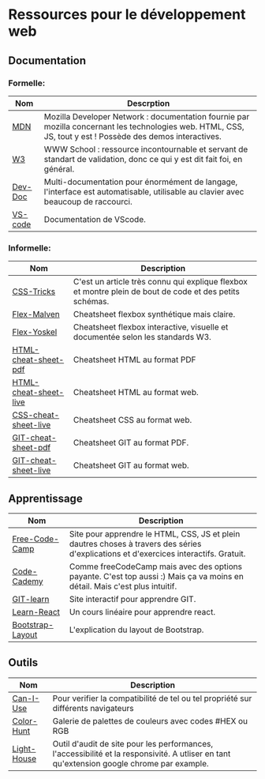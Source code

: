 # Ressources pour le développement web
## Documentation
### Formelle:

|Nom			 |Descrption		     		 |
|------------------------|-------------------------------|
|[MDN](https://developer.mozilla.org/fr/)|Mozilla Developer Network : documentation fournie par mozilla concernant les technologies web. HTML, CSS, JS, tout y est ! Possède des demos interactives.
|[W3](https://www.w3schools.com/)|WWW School : ressource incontournable et servant de standart de validation, donc ce qui y est dit fait foi, en général.
|[Dev-Doc](https://devdocs.io/)|Multi-documentation pour énormément de langage, l'interface est automatisable, utilisable au clavier avec beaucoup de raccourci.
|[VS-code](https://code.visualstudio.com/docs)|Documentation de VScode.

### Informelle:
|Nom 			 |Description		    		 |
|---|--|
|[CSS-Tricks](https://css-tricks.com/snippets/css/a-guide-to-flexbox/)|C'est un article très connu qui explique flexbox et montre plein de bout de code et des petits schémas.
|[Flex-Malven](https://flexbox.malven.co/)| Cheatsheet flexbox synthétique mais claire.
|[Flex-Yoskel](https://yoksel.github.io/flex-cheatsheet/)|Cheatsheet flexbox interactive, visuelle et documentée selon les standards W3.
|[HTML-cheat-sheet-pdf](https://htmlcheatsheet.com/HTML-Cheat-Sheet.pdf)|Cheatsheet HTML au format PDF
|[HTML-cheat-sheet-live](https://htmlcheatsheet.com/)|Cheatsheet HTML au format web.
|[CSS-cheat-sheet-live](https://devhints.io/css)|Cheatsheet CSS au format web.
|[GIT-cheat-sheet-pdf](https://training.github.com/downloads/github-git-cheat-sheet.pdf)|Cheatsheet GIT au format PDF.
|[GIT-cheat-sheet-live](https://training.github.com/downloads/github-git-cheat-sheet/)|Cheatsheet GIT au format web.
## Apprentissage

|Nom|Description
|-|-
|[Free-Code-Camp](https://www.freecodecamp.org/)|Site pour apprendre le HTML, CSS, JS et plein dautres choses à travers des séries d'explications et d'exercices interactifs. Gratuit.
|[Code-Cademy](https://www.codecademy.com/)|Comme freeCodeCamp mais avec des options payante. C'est top aussi :) Mais ça va moins en détail. Mais c'est plus intuitif.
|[GIT-learn](https://learngitbranching.js.org/?locale=fr_FR)|Site interactif pour apprendre GIT.
|[Learn-React](https://www.kirupa.com/react/index.htm)| Un cours linéaire pour apprendre react.
|[Bootstrap-Layout](https://getbootstrap.com/docs/4.5/layout/overview/)| L'explication du layout de Bootstrap.

## Outils

|Nom|Description|
|-------------------------------------|-----|
|[Can-I-Use](https://caniuse.com/)|Pour verifier la compatibilité de tel ou tel propriété sur différents navigateurs
|[Color-Hunt](https://colorhunt.co/)|Galerie de palettes de couleurs avec codes #HEX ou RGB 
|[Light-House](https://developers.google.com/web/tools/lighthouse)|Outil d'audit de site pour les performances, l'accessibilité et la responsivité. A utliser en tant qu'extension google chrome par example.
